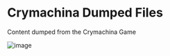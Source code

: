 # Crymachina Dumped Files
Content dumped from the Crymachina Game

![image](https://github.com/KirigiriX/Crymachina-Dumped-Files/assets/150752907/8932f072-b645-4430-a7a4-2de0cce8ca30)

